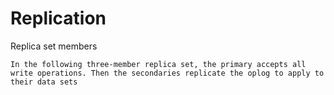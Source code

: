 # Replication
Replica set members 

    In the following three-member replica set, the primary accepts all write operations. Then the secondaries replicate the oplog to apply to their data sets
